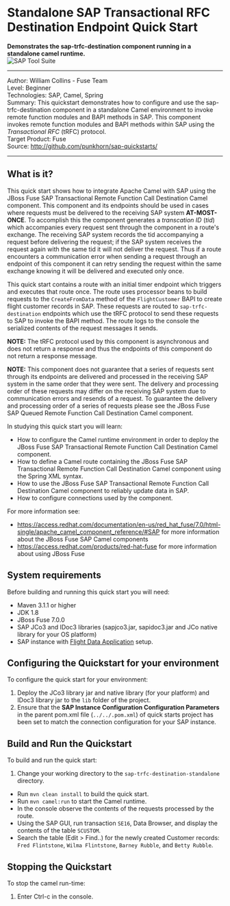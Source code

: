 Standalone SAP Transactional RFC Destination Endpoint Quick Start
=======================================================================================================================
**Demonstrates the sap-trfc-destination component running in a standalone camel runtime.**   
![SAP Tool Suite](../../sap_tool_suite.png "SAP Tool Suite")

* * *
Author: William Collins - Fuse Team  
Level: Beginner  
Technologies: SAP, Camel, Spring  
Summary: This quickstart demonstrates how to configure and use the sap-trfc-destination component in a standalone Camel environment to invoke remote function modules and BAPI methods in SAP. This component invokes remote function modules and BAPI methods within SAP using the *Transactional RFC* (tRFC) protocol.   
Target Product: Fuse  
Source: <http://github.com/punkhorn/sap-quickstarts/>  

* * *

What is it?  
-----------  

This quick start shows how to integrate Apache Camel with SAP using the JBoss Fuse SAP Transactional Remote Function Call Destination Camel component. This component and its endpoints should be used in cases where requests must be delivered to the receiving SAP system **AT-MOST-ONCE**. To accomplish this the component generates a *transcation ID* (*tid*) which accompanies every request sent through the component in a route's exchange. The receiving SAP system records the tid accompanying a request before delivering the request; if the SAP system receives the request again with the same tid it will not deliver the request. Thus if a route encounters a communication error when sending a request through an endpoint of this component it can retry sending the request within the same exchange knowing it will be delivered and executed only once.   

This quick start contains a route with an initial timer endpoint which triggers and executes that route once. The route uses processor beans to build requests to the `CreateFromData` method of the `FlightCustomer` BAPI to create flight customer records in SAP. These requests are routed to `sap-trfc-destination` endpoints which use the tRFC protocol to send these requests to SAP to invoke the BAPI method. The route logs to the console the serialized contents of the request messages it sends.  

**NOTE:** The tRFC protocol used by this component is asynchronous and does not return a response and thus the endpoints of this component do not return a response message.  

**NOTE:** This component does not guarantee that a series of requests sent through its endpoints are delivered and processed in the receiving SAP system in the same order that they were sent. The delivery and processing order of these requests may differ on the receiving SAP system due to communication errors and resends of a request. To guarantee the delivery and processing order of a series of requests please see the JBoss Fuse SAP Queued Remote Function Call Destination Camel component.     

In studying this quick start you will learn:

* How to configure the Camel runtime environment in order to deploy the JBoss Fuse SAP Transactional Remote Function Call Destination Camel component. 
* How to define a Camel route containing the JBoss Fuse SAP Transactional Remote Function Call Destination Camel component using the Spring XML syntax.
* How to use the JBoss Fuse SAP Transactional Remote Function Call Destination Camel component to reliably update data in SAP. 
* How to configure connections used by the component.

For more information see:

* <https://access.redhat.com/documentation/en-us/red_hat_fuse/7.0/html-single/apache_camel_component_reference/#SAP> for more information about the JBoss Fuse SAP Camel components 
* <https://access.redhat.com/products/red-hat-fuse> for more information about using JBoss Fuse

System requirements
-------------------

Before building and running this quick start you will need:

* Maven 3.1.1 or higher
* JDK 1.8
* JBoss Fuse 7.0.0
* SAP JCo3 and IDoc3 libraries (sapjco3.jar, sapidoc3.jar and JCo native library for your OS platform)
* SAP instance with [Flight Data Application](http://help.sap.com/saphelp_erp60_sp/helpdata/en/db/7c623cf568896be10000000a11405a/content.htm) setup.

Configuring the Quickstart for your environment
-----------------------------------------------

To configure the quick start for your environment: 

1. Deploy the JCo3 library jar and native library (for your platform) and IDoc3 library jar to the `lib` folder of the project.
2. Ensure that the **SAP Instance Configuration Configuration Parameters** in the parent pom.xml file (`../../.pom.xml`) of quick starts project has been set to match the connection configuration for your SAP instance.  

Build and Run the Quickstart
----------------------------

To build and run the quick start:

1. Change your working directory to the `sap-trfc-destination-standalone` directory.
* Run `mvn clean install` to build the quick start.
* Run `mvn camel:run` to start the Camel runtime.
* In the console observe the contents of the requests processed by the route.
* Using the SAP GUI, run transaction `SE16`, Data Browser, and display the contents of the table `SCUSTOM`.
* Search the table (Edit > Find..) for the newly created Customer records: `Fred Flintstone`, `Wilma Flintstone`, `Barney Rubble`, and `Betty Rubble`. 

Stopping the Quickstart
-----------------------

To stop the camel run-time:

1. Enter Ctrl-c in the console.

